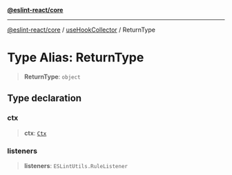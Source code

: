 [**@eslint-react/core**](../../../README.md)

***

[@eslint-react/core](../../../README.md) / [useHookCollector](../README.md) / ReturnType

# Type Alias: ReturnType

> **ReturnType**: `object`

## Type declaration

### ctx

> **ctx**: [`Ctx`](Ctx.md)

### listeners

> **listeners**: `ESLintUtils.RuleListener`
